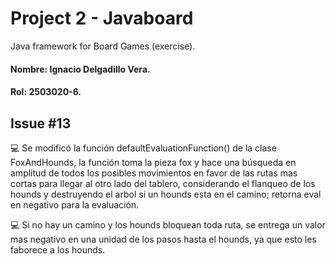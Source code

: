 # Project 2 - Javaboard
Java framework for Board Games (exercise).

#### Nombre: Ignacio Delgadillo Vera.
#### Rol: 2503020-6.

## Issue #13

:computer: Se modificó la función defaultEvaluationFunction() de la clase FoxAndHounds, la función 
toma la pieza fox y hace una búsqueda en amplitud de todos los posibles movimientos en favor de las 
rutas mas cortas para llegar al otro lado del tablero, considerando el flanqueo de los hounds y
destruyendo el arbol si un hounds esta en el camino; retorna eval en negativo para 
la evaluación.

:computer: Si  no hay un camino y los hounds bloquean toda ruta, se entrega un valor mas negativo en una unidad de los pasos hasta el hounds, ya que esto les faborece a los hounds.

